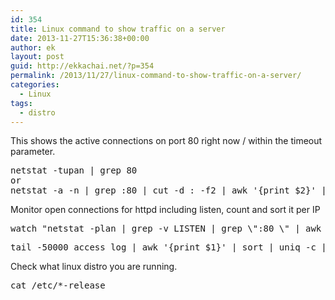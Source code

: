 ```yaml
---
id: 354
title: Linux command to show traffic on a server
date: 2013-11-27T15:36:38+00:00
author: ek
layout: post
guid: http://ekkachai.net/?p=354
permalink: /2013/11/27/linux-command-to-show-traffic-on-a-server/
categories:
  - Linux
tags:
  - distro
---
```

This shows the active connections on port 80 right now / within the timeout parameter.

<pre>netstat -tupan | grep 80
or
netstat -a -n | grep :80 | cut -d : -f2 | awk '{print $2}' | sort | uniq -c | sort 
</pre>

Monitor open connections for httpd including listen, count and sort it per IP

<pre>watch "netstat -plan | grep -v LISTEN | grep \":80 \" | awk {'print \$5'} | cut -d: -f 1 | uniq -c | sort -nk 1"
</pre>

<pre>tail -50000 access_log | awk '{print $1}' | sort | uniq -c | sort -n | tail
</pre>

Check what linux distro you are running.

<pre>cat /etc/*-release</pre>